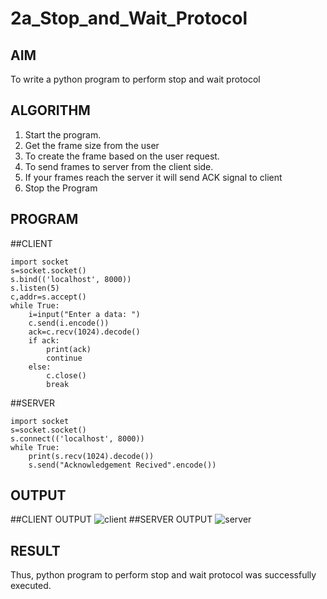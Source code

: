 # 2a_Stop_and_Wait_Protocol
## AIM 
To write a python program to perform stop and wait protocol
## ALGORITHM
1. Start the program.
2. Get the frame size from the user
3. To create the frame based on the user request.
4. To send frames to server from the client side.
5. If your frames reach the server it will send ACK signal to client
6. Stop the Program
## PROGRAM
##CLIENT
```PY
import socket
s=socket.socket()
s.bind(('localhost', 8000))
s.listen(5)
c,addr=s.accept()
while True: 
    i=input("Enter a data: ")
    c.send(i.encode())
    ack=c.recv(1024).decode()
    if ack:
        print(ack)
        continue
    else:
        c.close()
        break
```
##SERVER
```PY
import socket
s=socket.socket()
s.connect(('localhost', 8000))
while True:
    print(s.recv(1024).decode())
    s.send("Acknowledgement Recived".encode())
```

## OUTPUT
##CLIENT OUTPUT
![client](https://github.com/Reklies/2a_Stop_and_Wait_Protocol/assets/147139232/9630e2f2-10e1-4112-9693-4050fcdd331e)
##SERVER OUTPUT
![server](https://github.com/Reklies/2a_Stop_and_Wait_Protocol/assets/147139232/f98e5de8-b152-41d3-8ceb-e89bb054b7d9)

## RESULT
Thus, python program to perform stop and wait protocol was successfully executed.
